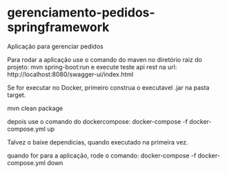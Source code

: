 # gerenciamento-pedidos-springframework
Aplicação para gerenciar pedidos

Para rodar a aplicação use o comando do maven no diretório raiz do projeto: mvn spring-boot:run e execute teste api rest na url: http://localhost:8080/swagger-ui/index.html

Se for executar no Docker, primeiro construa o executavel .jar na pasta target.

mvn clean package

depois use o comando do dockercompose: docker-compose -f docker-compose.yml up

Talvez o baixe dependicias, quando executado na primeira vez.

quando for para a aplicação, rode o comando: docker-compose -f docker-compose.yml down


